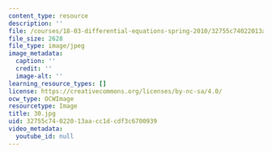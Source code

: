 ```yaml
---
content_type: resource
description: ''
file: /courses/18-03-differential-equations-spring-2010/32755c74022013aacc1dcdf3c6700939_30.jpg
file_size: 2628
file_type: image/jpeg
image_metadata:
  caption: ''
  credit: ''
  image-alt: ''
learning_resource_types: []
license: https://creativecommons.org/licenses/by-nc-sa/4.0/
ocw_type: OCWImage
resourcetype: Image
title: 30.jpg
uid: 32755c74-0220-13aa-cc1d-cdf3c6700939
video_metadata:
  youtube_id: null
---
```

